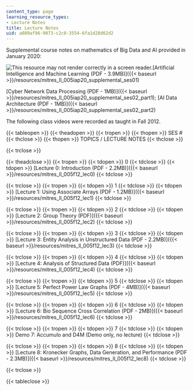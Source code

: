 ```yaml
---
content_type: page
learning_resource_types:
- Lecture Notes
title: Lecture Notes
uid: a089af96-9073-c2c0-3554-6fa1d28d62d2
---
```


Supplemental course notes on mathematics of Big Data and AI provided in January 2020:

![This resource may not render correctly in a screen reader.](/images/inacessible.gif)[Artificial Intelligence and Machine Learning (PDF - 3.9MB)]({{< baseurl >}}/resources/mitres_ll_005iap20_supplemental_ses01)

[Cyber Network Data Processing (PDF - 1MB)]({{< baseurl >}}/resources/mitres_ll_005iap20_supplemental_ses02_part1); [AI Data Architecture (PDF - 1MB)]({{< baseurl >}}/resources/mitres_ll_005iap20_supplemental_ses02_part2)

The following class videos were recorded as taught in Fall 2012.

{{< tableopen >}}
{{< theadopen >}}
{{< tropen >}}
{{< thopen >}}
SES #
{{< thclose >}}
{{< thopen >}}
TOPICS / LECTURE NOTES
{{< thclose >}}

{{< trclose >}}

{{< theadclose >}}
{{< tropen >}}
{{< tdopen >}}
0
{{< tdclose >}}
{{< tdopen >}}
[Lecture 0: Introduction (PDF - 2.2MB)]({{< baseurl >}}/resources/mitres_ll_005f12_lec0)
{{< tdclose >}}

{{< trclose >}}
{{< tropen >}}
{{< tdopen >}}
1
{{< tdclose >}}
{{< tdopen >}}
[Lecture 1: Using Associate Arrays (PDF - 1.2MB)]({{< baseurl >}}/resources/mitres_ll_005f12_lec1)
{{< tdclose >}}

{{< trclose >}}
{{< tropen >}}
{{< tdopen >}}
2
{{< tdclose >}}
{{< tdopen >}}
[Lecture 2: Group Theory (PDF)]({{< baseurl >}}/resources/mitres_ll_005f12_lec2)
{{< tdclose >}}

{{< trclose >}}
{{< tropen >}}
{{< tdopen >}}
3
{{< tdclose >}}
{{< tdopen >}}
[Lecture 3: Entity Analysis in Unstructured Data (PDF - 2.2MB)]({{< baseurl >}}/resources/mitres_ll_005f12_lec3)
{{< tdclose >}}

{{< trclose >}}
{{< tropen >}}
{{< tdopen >}}
4
{{< tdclose >}}
{{< tdopen >}}
[Lecture 4: Analysis of Structured Data (PDF)]({{< baseurl >}}/resources/mitres_ll_005f12_lec4)
{{< tdclose >}}

{{< trclose >}}
{{< tropen >}}
{{< tdopen >}}
5
{{< tdclose >}}
{{< tdopen >}}
[Lecture 5: Perfect Power Law Graphs (PDF - 4MB)]({{< baseurl >}}/resources/mitres_ll_005f12_lec5)
{{< tdclose >}}

{{< trclose >}}
{{< tropen >}}
{{< tdopen >}}
6
{{< tdclose >}}
{{< tdopen >}}
[Lecture 6: Bio Sequence Cross Correlation (PDF - 2MB)]({{< baseurl >}}/resources/mitres_ll_005f12_lec6)
{{< tdclose >}}

{{< trclose >}}
{{< tropen >}}
{{< tdopen >}}
7
{{< tdclose >}}
{{< tdopen >}}
Demo 7: Accumulo and D4M (Demo only, no lecture)
{{< tdclose >}}

{{< trclose >}}
{{< tropen >}}
{{< tdopen >}}
8
{{< tdclose >}}
{{< tdopen >}}
[Lecture 8: Kronecker Graphs, Data Generation, and Performance (PDF - 2.3MB)]({{< baseurl >}}/resources/mitres_ll_005f12_lec8)
{{< tdclose >}}

{{< trclose >}}

{{< tableclose >}}